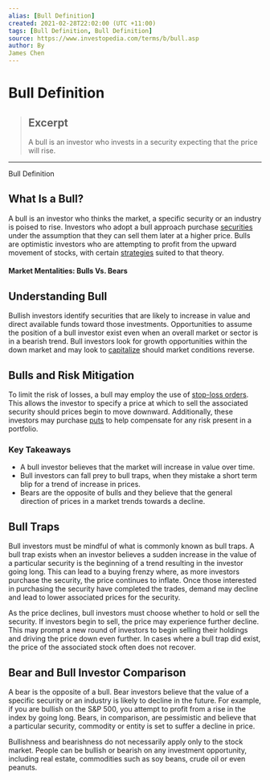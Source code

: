 ```yaml
---
alias: [Bull Definition]
created: 2021-02-28T22:02:00 (UTC +11:00)
tags: [Bull Definition, Bull Definition]
source: https://www.investopedia.com/terms/b/bull.asp
author: By
James Chen
---
```


# Bull Definition

> ## Excerpt
> A bull is an investor who invests in a security expecting that the price will rise.

---

Bull Definition
## What Is a Bull?

A bull is an investor who thinks the market, a specific security or an industry is poised to rise. Investors who adopt a bull approach purchase [securities](https://www.investopedia.com/terms/s/security.asp) under the assumption that they can sell them later at a higher price. Bulls are optimistic investors who are attempting to profit from the upward movement of stocks, with certain [strategies](https://www.investopedia.com/ask/answers/031115/what-common-strategy-traders-implement-when-using-volume-weighted-average-price-vwap.asp) suited to that theory.

#### Market Mentalities: Bulls Vs. Bears

## Understanding Bull

Bullish investors identify securities that are likely to increase in value and direct available funds toward those investments. Opportunities to assume the position of a bull investor exist even when an overall market or sector is in a bearish trend. Bull investors look for growth opportunities within the down market and may look to [capitalize](https://www.investopedia.com/terms/c/capitalize.asp) should market conditions reverse.

## Bulls and Risk Mitigation

To limit the risk of losses, a bull may employ the use of [stop-loss orders](https://www.investopedia.com/terms/s/stop-lossorder.asp). This allows the investor to specify a price at which to sell the associated security should prices begin to move downward. Additionally, these investors may purchase [puts](https://www.investopedia.com/terms/p/putoption.asp) to help compensate for any risk present in a portfolio.

### Key Takeaways

-   A bull investor believes that the market will increase in value over time.
-   Bull investors can fall prey to bull traps, when they mistake a short term blip for a trend of increase in prices.
-   Bears are the opposite of bulls and they believe that the general direction of prices in a market trends towards a decline.

## Bull Traps

Bull investors must be mindful of what is commonly known as bull traps. A bull trap exists when an investor believes a sudden increase in the value of a particular security is the beginning of a trend resulting in the investor going long. This can lead to a buying frenzy where, as more investors purchase the security, the price continues to inflate. Once those interested in purchasing the security have completed the trades, demand may decline and lead to lower associated prices for the security.

As the price declines, bull investors must choose whether to hold or sell the security. If investors begin to sell, the price may experience further decline. This may prompt a new round of investors to begin selling their holdings and driving the price down even further. In cases where a bull trap did exist, the price of the associated stock often does not recover.

## Bear and Bull Investor Comparison

A bear is the opposite of a bull. Bear investors believe that the value of a specific security or an industry is likely to decline in the future. For example, if you are bullish on the S&P 500, you attempt to profit from a rise in the index by going long. Bears, in comparison, are pessimistic and believe that a particular security, commodity or entity is set to suffer a decline in price.

Bullishness and bearishness do not necessarily apply only to the stock market. People can be bullish or bearish on any investment opportunity, including real estate, commodities such as soy beans, crude oil or even peanuts.
